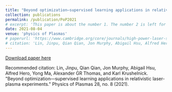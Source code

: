 ```yaml
---
title: "Beyond optimization—supervised learning applications in relativistic laser-plasma experiments"
collection: publications
permalink: /publication/PoP2021
# excerpt: 'This paper is about the number 1. The number 2 is left for future work.'
date: 2021-08-04
venue: 'physics of Plasmas'
# paperurl: 'https://www.cambridge.org/core/journals/high-power-laser-science-and-engineering/article/applications-of-object-detection-networks-in-highpower-laser-systems-and-experiments/148C972484FA63FAB07A4435A710198F' -->
# citation: 'Lin, Jinpu, Qian Qian, Jon Murphy, Abigail Hsu, Alfred Hero, Yong Ma, Alexander GR Thomas, and Karl Krushelnick. "Beyond optimization—supervised learning applications in relativistic laser-plasma experiments." Physics of Plasmas 28, no. 8 (2021).'
---
```

<!-- This paper is about the number 1. The number 2 is left for future work. -->

[Download paper here](https://pubs.aip.org/aip/pop/article/28/8/083102/107099)

Recommended citation: Lin, Jinpu, Qian Qian, Jon Murphy, Abigail Hsu, Alfred Hero, Yong Ma, Alexander GR Thomas, and Karl Krushelnick. "Beyond optimization—supervised learning applications in relativistic laser-plasma experiments." Physics of Plasmas 28, no. 8 (2021).